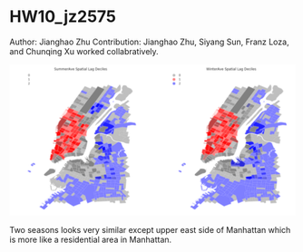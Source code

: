 # HW10_jz2575

Author: Jianghao Zhu
Contribution: Jianghao Zhu, Siyang Sun, Franz Loza, and Chunqing Xu worked collabratively.

![alt text](https://github.com/jz2575/PUI2016_jz2575/blob/master/HW10_jz2575/Screenshot.png)

Two seasons looks very similar except upper east side of Manhattan which is more like a residential area in Manhattan.
